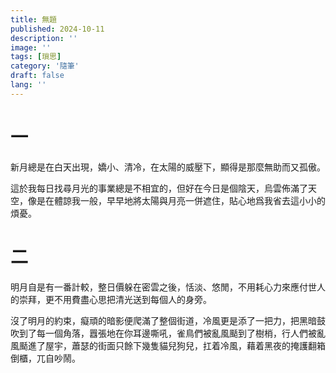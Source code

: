 ```yaml
---
title: 無題
published: 2024-10-11
description: ''
image: ''
tags: [瑣思]
category: '隨筆'
draft: false 
lang: ''
---
```


# 一

新月總是在白天出現，嬌小、清冷，在太陽的威壓下，顯得是那麼無助而又孤傲。

這於我每日找尋月光的事業總是不相宜的，但好在今日是個陰天，烏雲佈滿了天空，像是在體諒我一般，早早地將太陽與月亮一併遮住，貼心地爲我省去這小小的煩憂。

# 二

明月自是有一番計較，整日價躲在密雲之後，恬淡、悠閒，不用耗心力來應付世人的崇拜，更不用費盡心思把清光送到每個人的身旁。

沒了明月的約束，癡頑的暗影便爬滿了整個街道，冷風更是添了一把力，把黑暗鼓吹到了每一個角落，囂張地在你耳邊嘶吼，雀鳥們被亂風颳到了樹梢，行人們被亂風颳進了屋宇，蕭瑟的街面只餘下幾隻貓兒狗兒，扛着冷風，藉着黑夜的掩護翻箱倒櫃，兀自吵鬧。

